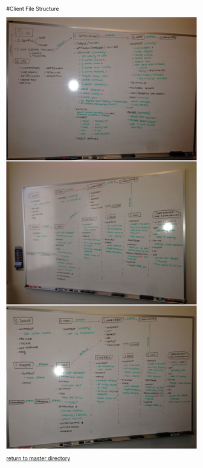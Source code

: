 #Client File Structure

![Initialization Structure #1](/client/game/docs/p1.jpg)
![Initialization Structure #2](/client/game/docs/p2.jpg)
![Initialization Structure #3](/client/game/docs/p3.jpg)


[return to master directory](/README.md)